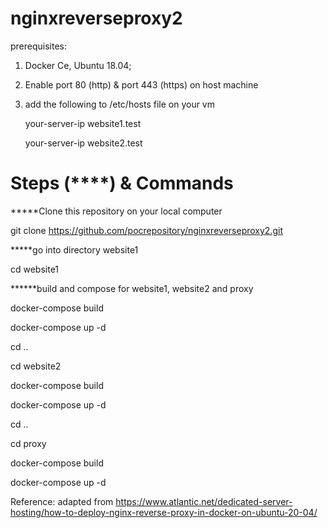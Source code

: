 # nginxreverseproxy2
 prerequisites: 
 
 1. Docker Ce, Ubuntu 18.04;

2. Enable port 80 (http) & port 443 (https) on host machine

3. add the following to /etc/hosts file on your vm

    your-server-ip   website1.test

    your-server-ip   website2.test
    
 # Steps (****) & Commands


*****Clone this repository on your local computer

git clone https://github.com/pocrepository/nginxreverseproxy2.git

*****go into directory website1

cd website1

******build and compose for website1, website2 and proxy

docker-compose build

docker-compose up -d

cd ..

cd website2

docker-compose build

docker-compose up -d

cd ..

cd proxy

docker-compose build

docker-compose up -d

Reference: adapted from https://www.atlantic.net/dedicated-server-hosting/how-to-deploy-nginx-reverse-proxy-in-docker-on-ubuntu-20-04/

